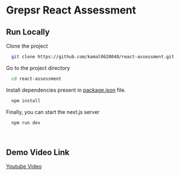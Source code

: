 # Grepsr React Assessment

## Run Locally

Clone the project

```bash
  git clone https://github.com/kamal0620040/react-assessment.git
```

Go to the project directory

```bash
  cd react-assessment
```

Install dependencies present in [package.json](https://github.com/kamal0620040/react-assessment/blob/master/package.json) file.

```bash
  npm install
```

Finally, you can start the next.js server

```bash
  npm run dev
```

<br />

## Demo Video Link

[Youtube Video](https://www.youtube.com/watch?v=3aQ_mrNlsT4)
